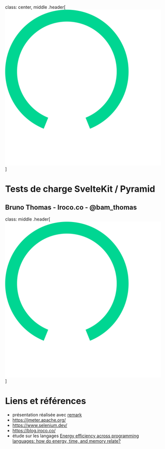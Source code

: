 class: center, middle
.header[![iroco-logo](images/iroco.svg)]

# Tests de charge SvelteKit / Pyramid

Bruno Thomas - Iroco.co - @bam_thomas
---
class: middle
.header[![iroco-logo](images/iroco.svg)]

# Liens et références

* présentation réalisée avec [remark](https://remarkjs.com)
* https://jmeter.apache.org/
* https://www.selenium.dev/
* https://blog.iroco.co/
* étude sur les langages [Energy efficiency across programming languages: how do energy, time, and memory relate?](https://dl.acm.org/doi/10.1145/3136014.3136031)

